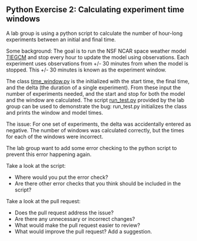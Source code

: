 ## Python Exercise 2: Calculating experiment time windows

A lab group is using a python script to calculate the number of hour-long 
experiments between an initial and final time. 

Some background: The goal is to run the NSF NCAR space weather model 
[TIEGCM](https://www.hao.ucar.edu/modeling/tgcm/tie.php) and stop every
hour to update the model using observations.
Each experiment uses observations from +/- 30 minutes from when the model
is stopped. This +/- 30 minutes is known as the experiment window.

The class [time_window.py](REPO_URL/python/exercise2/time_window.py) is the initialized 
with the start time, the final time, and the delta (the duration of a single 
experiment). From these input the number of experiments needed, and the start 
and stop for both the model and the window are calculated.
The script [run_test.py](REPO_URL/python/exercise2/run_test.py) provided by the lab group
can be used to demonstrate the bug: run_test.py initializes the class and prints
the window and model times. 

The issue: For one set of experiments, the delta was accidentally entered 
as negative. The number of windows was calculated correctly, but the times 
for each of the windows were incorrect.

The lab group want to add some error checking to the python script to prevent
this error happening again. 

Take a look at the script:

* Where would you put the error check?
* Are there other error checks that you think should be included in the script?

Take a look at the pull request:

* Does the pull request address the issue?
* Are there any unnecessary or incorrect changes?
* What would make the pull request easier to review?
* What would improve the pull request? Add a suggestion.
